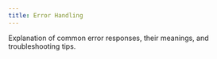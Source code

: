 ```yaml
---
title: Error Handling
---
```


Explanation of common error responses, their meanings, and troubleshooting tips.
